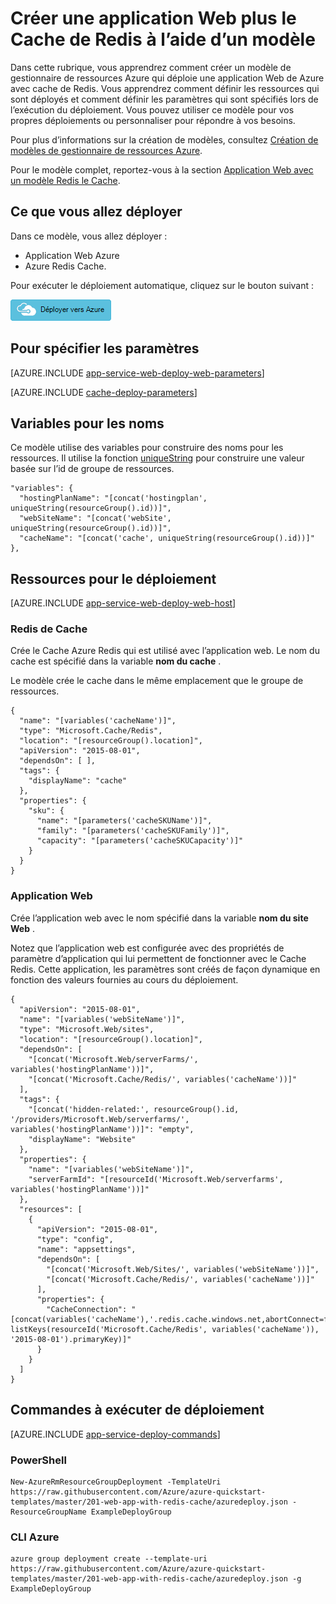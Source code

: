 <properties 
    pageTitle="Fourniture Web App avec Redis de Cache" 
    description="Modèle de gestionnaire de ressources Azure permet de déployer l’application web avec Redis un Cache." 
    services="app-service" 
    documentationCenter="" 
    authors="steved0x" 
    manager="erickson-doug" 
    editor=""/>

<tags 
    ms.service="app-service" 
    ms.workload="web" 
    ms.tgt_pltfrm="na" 
    ms.devlang="na" 
    ms.topic="article" 
    ms.date="10/25/2016" 
    ms.author="sdanie"/>

# <a name="create-a-web-app-plus-redis-cache-using-a-template"></a>Créer une application Web plus le Cache de Redis à l’aide d’un modèle

Dans cette rubrique, vous apprendrez comment créer un modèle de gestionnaire de ressources Azure qui déploie une application Web de Azure avec cache de Redis. Vous apprendrez comment définir les ressources qui sont déployés et comment définir les paramètres qui sont spécifiés lors de l’exécution du déploiement. Vous pouvez utiliser ce modèle pour vos propres déploiements ou personnaliser pour répondre à vos besoins.

Pour plus d’informations sur la création de modèles, consultez [Création de modèles de gestionnaire de ressources Azure](../resource-group-authoring-templates.md).

Pour le modèle complet, reportez-vous à la section [Application Web avec un modèle Redis le Cache](https://github.com/Azure/azure-quickstart-templates/blob/master/201-web-app-with-redis-cache/azuredeploy.json).

## <a name="what-you-will-deploy"></a>Ce que vous allez déployer

Dans ce modèle, vous allez déployer :

- Application Web Azure
- Azure Redis Cache.

Pour exécuter le déploiement automatique, cliquez sur le bouton suivant :

[![Déployer vers Azure](./media/cache-web-app-arm-with-redis-cache-provision/deploybutton.png)](https://portal.azure.com/#create/Microsoft.Template/uri/https%3A%2F%2Fraw.githubusercontent.com%2FAzure%2Fazure-quickstart-templates%2Fmaster%2F201-web-app-with-redis-cache%2Fazuredeploy.json)

## <a name="parameters-to-specify"></a>Pour spécifier les paramètres

[AZURE.INCLUDE [app-service-web-deploy-web-parameters](../../includes/app-service-web-deploy-web-parameters.md)]

[AZURE.INCLUDE [cache-deploy-parameters](../../includes/cache-deploy-parameters.md)]

## <a name="variables-for-names"></a>Variables pour les noms

Ce modèle utilise des variables pour construire des noms pour les ressources. Il utilise la fonction [uniqueString](../resource-group-template-functions.md#uniquestring) pour construire une valeur basée sur l’id de groupe de ressources.

    "variables": {
      "hostingPlanName": "[concat('hostingplan', uniqueString(resourceGroup().id))]",
      "webSiteName": "[concat('webSite', uniqueString(resourceGroup().id))]",
      "cacheName": "[concat('cache', uniqueString(resourceGroup().id))]"
    },


## <a name="resources-to-deploy"></a>Ressources pour le déploiement

[AZURE.INCLUDE [app-service-web-deploy-web-host](../../includes/app-service-web-deploy-web-host.md)]

### <a name="redis-cache"></a>Redis de Cache

Crée le Cache Azure Redis qui est utilisé avec l’application web. Le nom du cache est spécifié dans la variable **nom du cache** .

Le modèle crée le cache dans le même emplacement que le groupe de ressources. 

    {
      "name": "[variables('cacheName')]",
      "type": "Microsoft.Cache/Redis",
      "location": "[resourceGroup().location]",
      "apiVersion": "2015-08-01",
      "dependsOn": [ ],
      "tags": {
        "displayName": "cache"
      },
      "properties": {
        "sku": {
          "name": "[parameters('cacheSKUName')]",
          "family": "[parameters('cacheSKUFamily')]",
          "capacity": "[parameters('cacheSKUCapacity')]"
        }
      }
    }


### <a name="web-app"></a>Application Web

Crée l’application web avec le nom spécifié dans la variable **nom du site Web** .

Notez que l’application web est configurée avec des propriétés de paramètre d’application qui lui permettent de fonctionner avec le Cache Redis. Cette application, les paramètres sont créés de façon dynamique en fonction des valeurs fournies au cours du déploiement.
        
    {
      "apiVersion": "2015-08-01",
      "name": "[variables('webSiteName')]",
      "type": "Microsoft.Web/sites",
      "location": "[resourceGroup().location]",
      "dependsOn": [
        "[concat('Microsoft.Web/serverFarms/', variables('hostingPlanName'))]",
        "[concat('Microsoft.Cache/Redis/', variables('cacheName'))]"
      ],
      "tags": {
        "[concat('hidden-related:', resourceGroup().id, '/providers/Microsoft.Web/serverfarms/', variables('hostingPlanName'))]": "empty",
        "displayName": "Website"
      },
      "properties": {
        "name": "[variables('webSiteName')]",
        "serverFarmId": "[resourceId('Microsoft.Web/serverfarms', variables('hostingPlanName'))]"
      },
      "resources": [
        {
          "apiVersion": "2015-08-01",
          "type": "config",
          "name": "appsettings",
          "dependsOn": [
            "[concat('Microsoft.Web/Sites/', variables('webSiteName'))]",
            "[concat('Microsoft.Cache/Redis/', variables('cacheName'))]"
          ],
          "properties": {
            "CacheConnection": "[concat(variables('cacheName'),'.redis.cache.windows.net,abortConnect=false,ssl=true,password=', listKeys(resourceId('Microsoft.Cache/Redis', variables('cacheName')), '2015-08-01').primaryKey)]"
          }
        }
      ]
    }

## <a name="commands-to-run-deployment"></a>Commandes à exécuter de déploiement

[AZURE.INCLUDE [app-service-deploy-commands](../../includes/app-service-deploy-commands.md)]

### <a name="powershell"></a>PowerShell

    New-AzureRmResourceGroupDeployment -TemplateUri https://raw.githubusercontent.com/Azure/azure-quickstart-templates/master/201-web-app-with-redis-cache/azuredeploy.json -ResourceGroupName ExampleDeployGroup

### <a name="azure-cli"></a>CLI Azure

    azure group deployment create --template-uri https://raw.githubusercontent.com/Azure/azure-quickstart-templates/master/201-web-app-with-redis-cache/azuredeploy.json -g ExampleDeployGroup


